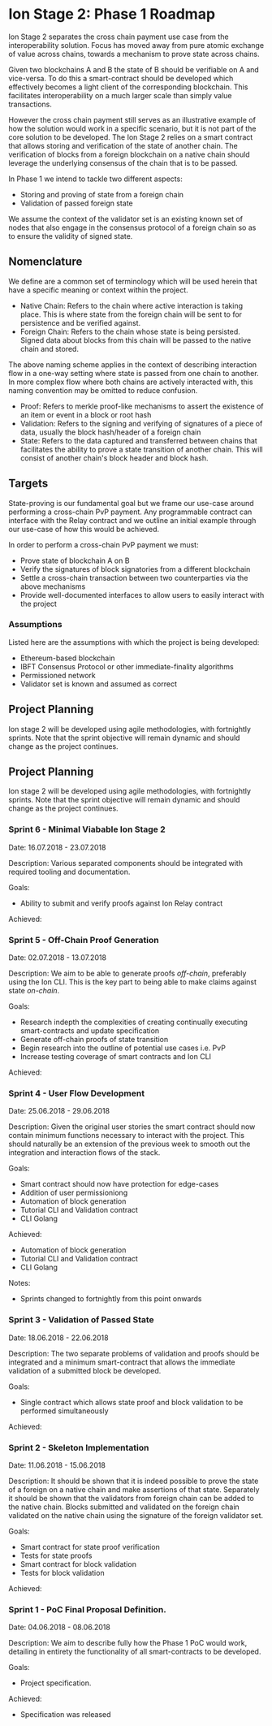 # Ion Stage 2: Phase 1 Roadmap

Ion Stage 2 separates the cross chain payment use case from the interoperability solution. Focus has moved away from pure atomic exchange of value across chains, towards a mechanism to prove state across chains.

Given two blockchains A and B the state of B should be verifiable on A and vice-versa. To do this a smart-contract should be developed which effectively becomes a light client of the corresponding blockchain. This facilitates interoperability on a much larger scale than simply value transactions.

However the cross chain payment still serves as an illustrative example of how the solution would work in a specific scenario, but it is not part of the core solution to be developed. The Ion Stage 2 relies on a smart contract that allows storing and verification of the state of another chain. The verification of blocks from a foreign blockchain on a native chain should leverage the underlying consensus of the chain that is to be passed.

In Phase 1 we intend to tackle two different aspects:
* Storing and proving of state from a foreign chain
* Validation of passed foreign state

We assume the context of the validator set is an existing known set of nodes that also engage in the consensus protocol of a foreign chain so as to ensure the validity of signed state.

## Nomenclature
We define are a common set of terminology which will be used herein that have a specific meaning or context within the project.

* Native Chain: Refers to the chain where active interaction is taking place. This is where state from the foreign chain will be sent to for persistence and be verified against.
* Foreign Chain: Refers to the chain whose state is being persisted. Signed data about blocks from this chain will be passed to the native chain and stored.

The above naming scheme applies in the context of describing interaction flow in a one-way setting where state is passed from one chain to another. In more complex flow where both chains are actively interacted with, this naming convention may be omitted to reduce confusion.

* Proof: Refers to merkle proof-like mechanisms to assert the existence of an item or event in a block or root hash
* Validation: Refers to the signing and verifying of signatures of a piece of data, usually the block hash/header of a foreign chain
* State: Refers to the data captured and transferred between chains that facilitates the ability to prove a state transition of another chain. This will consist of another chain's block header and block hash.

## Targets
State-proving is our fundamental goal but we frame our use-case around performing a cross-chain PvP payment. Any programmable contract can interface with the Relay contract and we outline an initial example through our use-case of how this would be achieved.

In order to perform a cross-chain PvP payment we must:
  * Prove state of blockchain A on B
  * Verify the signatures of block signatories from a different blockchain
  * Settle a cross-chain transaction between two counterparties via the above mechanisms
  * Provide well-documented interfaces to allow users to easily interact with the project

### Assumptions
Listed here are the assumptions with which the project is being developed:
  * Ethereum-based blockchain
  * IBFT Consensus Protocol or other immediate-finality algorithms
  * Permissioned network
  * Validator set is known and assumed as correct

## Project Planning
Ion stage 2 will be developed using agile methodologies, with fortnightly sprints. Note that the sprint objective will remain dynamic and should change as the project continues.

## Project Planning
Ion stage 2 will be developed using agile methodologies, with fortnightly sprints. Note that the sprint objective will remain dynamic and should change as the project continues.

### Sprint 6 - Minimal Viabable Ion Stage 2
Date: 16.07.2018 - 23.07.2018

Description:
Various separated components should be integrated with required tooling and documentation.

Goals:
  * Ability to submit and verify proofs against Ion Relay contract

Achieved:

### Sprint 5 - Off-Chain Proof Generation
Date: 02.07.2018 - 13.07.2018

Description:
We aim to be able to generate proofs _off-chain_, preferably using the Ion CLI. This is the key part to being able to make claims against state _on-chain_.

Goals:
  * Research indepth the complexities of creating continually executing smart-contracts and update specification
  * Generate off-chain proofs of state transition
  * Begin research into the outline of potential use cases i.e. PvP
  * Increase testing coverage of smart contracts and Ion CLI

Achieved:

### Sprint 4 - User Flow Development
Date: 25.06.2018 - 29.06.2018

Description:
Given the original user stories the smart contract should now contain minimum functions necessary to interact with the project. This should naturally be an extension of the previous week to smooth out the integration and interaction flows of the stack.

Goals:
  * Smart contract should now have protection for edge-cases
  * Addition of user permissioniong
  * Automation of block generation
  * Tutorial CLI and Validation contract
  * CLI Golang

Achieved:
  * Automation of block generation
  * Tutorial CLI and Validation contract
  * CLI Golang

Notes:
  * Sprints changed to fortnightly from this point onwards

### Sprint 3 - Validation of Passed State
Date: 18.06.2018 - 22.06.2018

Description:
The two separate problems of validation and proofs should be integrated and a minimum smart-contract that allows the immediate validation of a submitted block be developed.

Goals:
  * Single contract which allows state proof and block validation to be performed simultaneously

Achieved:

### Sprint 2 - Skeleton Implementation
Date: 11.06.2018 - 15.06.2018

Description:
It should be shown that it is indeed possible to prove the state of a foreign on a native chain and make assertions of that state. Separately it should be shown that the validators from foreign chain can be added to the native chain. Blocks submitted and validated on the foreign chain validated on the native chain using the signature of the foreign validator set.

Goals:
  * Smart contract for state proof verification
  * Tests for state proofs
  * Smart contract for block validation
  * Tests for block validation

Achieved:


### Sprint 1 - PoC Final Proposal Definition.
Date: 04.06.2018 - 08.06.2018

Description:
We aim to describe fully how the Phase 1 PoC would work, detailing in entirety the functionality of all smart-contracts to be developed.

Goals:
  * Project specification.

Achieved:
  * Specification was released




